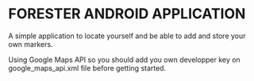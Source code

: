 # FORESTER ANDROID APPLICATION

A simple application to locate yourself and be able to add and store your own markers. 

Using Google Maps API so you should add you own developper key on google_maps_api.xml file before getting started.
